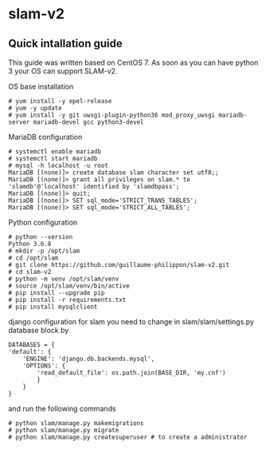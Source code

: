 # slam-v2

## Quick intallation guide
This guide was written based on CentOS 7. As soon as you can have python 3 your OS can support
SLAM-v2.

OS base installation

    # yum install -y epel-release
    # yum -y update
    # yum install -y git uwsgi-plugin-python36 mod_proxy_uwsgi mariadb-server mariadb-devel gcc python3-devel

MariaDB configuration

    # systemctl enable mariadb
    # systemctl start mariadb
    # mysql -h localhost -u root
    MariaDB [(none)]> create database slam character set utf8;;
    MariaDB [(none)]> grant all privileges on slam.* to 'slamdb'@'localhost' identified by 'slamdbpass';
    MariaDB [(none)]> quit;
    MariaDB [(none)]> SET sql_mode='STRICT_TRANS_TABLES';
    MariaDB [(none)]> SET sql_mode='STRICT_ALL_TABLES';

Python configuration

    # python --version
    Python 3.6.8
    # mkdir -p /opt/slam
    # cd /opt/slam
    # git clone https://github.com/guillaume-philippon/slam-v2.git
    # cd slam-v2
    # python -m venv /opt/slam/venv
    # source /opt/slam/venv/bin/active
    # pip install --upgrade pip
    # pip install -r requirements.txt
    # pip install mysqlclient

django configuration for slam you need to change in slam/slam/settings.py database block by

    DATABASES = {
    'default': {
        'ENGINE': 'django.db.backends.mysql',
        'OPTIONS': {
            'read_default_file': os.path.join(BASE_DIR, 'my.cnf')
            }
        }
    }

and run the following commands

    # python slam/manage.py makemigrations
    # python slam/manage.py migrate
    # python slam/manage.py createsuperuser # to create a administrator
    
    